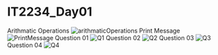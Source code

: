 # IT2234_Day01
Arithmatic Operations
![arithmaticOperations](https://github.com/user-attachments/assets/6bc7e278-b05a-42bc-ace4-f806e5a21d46)
Print Message
![PrintMessage](https://github.com/user-attachments/assets/3e41060b-561a-4b33-8092-254a6e733201)
Question 01
![Q1](https://github.com/user-attachments/assets/2dcd3499-46b0-4206-bfab-0b9ee97e9b2b)
Question 02
![Q2](https://github.com/user-attachments/assets/07a97d10-bf29-47f6-9860-db8d12522b42)
Question 03
![Q3](https://github.com/user-attachments/assets/e1bd10a2-2a69-48bc-aaa5-abbadd05173b)
Question 04
![Q4](https://github.com/user-attachments/assets/1a270d14-8746-4c6c-9cfd-72435af515ea)
